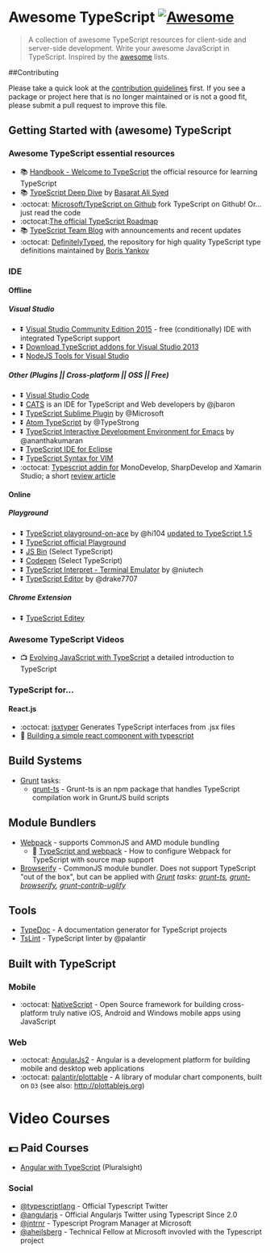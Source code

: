# Awesome TypeScript [![Awesome](https://cdn.rawgit.com/sindresorhus/awesome/d7305f38d29fed78fa85652e3a63e154dd8e8829/media/badge.svg)](https://github.com/sindresorhus/awesome)

> A collection of awesome TypeScript resources for client-side and server-side development. Write your awesome JavaScript in TypeScript. Inspired by the [awesome](https://github.com/sindresorhus/awesome) lists.

##Contributing

Please take a quick look at the [contribution guidelines](/contributing.md) first. If you see a package or project here that is no longer maintained or is not a good fit, please submit a pull request to improve this file.

## Getting Started with (awesome) TypeScript

### Awesome TypeScript essential resources
* :books: [Handbook - Welcome to TypeScript](http://www.typescriptlang.org/Handbook) the official resource for learning TypeScript
* :books: [TypeScript Deep Dive](http://basarat.gitbooks.io/typescript/) by [Basarat Ali Syed](https://twitter.com/basarat)
* :octocat: [Microsoft/TypeScript on Github](https://github.com/Microsoft/TypeScript) fork TypeScript on Github! Or... just read the code
* :octocat:[The official TypeScript Roadmap](https://github.com/Microsoft/TypeScript/wiki/Roadmap)
* :books: [TypeScript Team Blog](http://blogs.msdn.com/b/typescript/) with announcements and recent updates
* :octocat: [DefinitelyTyped](http://definitelytyped.org/), the repository for high quality TypeScript type definitions maintained by [Boris Yankov](https://github.com/borisyankov/DefinitelyTyped) 

### IDE
#### Offline
##### Visual Studio
* :arrow_double_down: [ Visual Studio Community Edition 2015](https://www.visualstudio.com/products/visual-studio-community-vs) - free (conditionally) IDE with integrated TypeScript support
* :arrow_double_down: [Download TypeScript addons for Visual Studio 2013](http://blogs.msdn.com/b/typescript/)
* :arrow_double_down: [NodeJS Tools for Visual Studio](https://github.com/Microsoft/nodejstools)

##### Other (Plugins || Cross-platform || OSS || Free)
* :arrow_double_down: [Visual Studio Code](https://www.visualstudio.com/en-us/products/code-vs.aspx) 
* :arrow_double_down: [CATS](http://jbaron.github.io/cats/) is an IDE for TypeScript and Web developers by @jbaron
* :arrow_double_down: [TypeScript Sublime Plugin](https://github.com/Microsoft/TypeScript-Sublime-Plugin) by @Microsoft
* :arrow_double_down: [Atom TypeScript](https://github.com/TypeStrong/atom-typescript) by @TypeStrong
* :arrow_double_down: [TypeScript Interactive Development Environment for Emacs](https://github.com/ananthakumaran/tide) by @ananthakumaran
* :arrow_double_down: [TypeScript IDE for Eclipse](http://typecsdev.com/)
* :arrow_double_down: [TypeScript Syntax for VIM](https://github.com/leafgarland/typescript-vim)
* :octocat: [Typescript addin for](https://github.com/mrward/typescript-addin) MonoDevelop, SharpDevelop and Xamarin Studio;  a short [review article](http://lastexitcode.com/blog/2015/04/01/TypeScriptSupportInXamarinStudio/)

#### Online

##### Playground
* :arrow_double_down: [TypeScript playground-on-ace](https://github.com/hi104/typescript-playground-on-ace) by @hi104 [updated to TypeScript 1.5](https://github.com/basarat/TypeScriptEditor)
* :arrow_double_down: [TypeScript official Playground](http://www.typescriptlang.org/Playground/)
* :arrow_double_down: [JS Bin](http://jsbin.com/?js) (Select TypeScript)
* :arrow_double_down: [Codepen](http://codepen.io/) (Select TypeScript)
* :arrow_double_down: [TypeScript Interpret - Terminal Emulator](http://niutech.github.io/typescript-interpret/) by @niutech
* :arrow_double_down: [TypeScript Editor](http://drake7707.github.io/Typescript-Editor/) by @drake7707

##### Chrome Extension
* :arrow_double_down: [TypeScript Editey](https://chrome.google.com/webstore/detail/typescript-editey/liedfkjkedgcgpddoijfeeeeoikcbmaf)

### Awesome TypeScript Videos

* :tv: [Evolving JavaScript with TypeScript](https://www.youtube.com/watch?v=Ut694dsIa8w) a detailed introduction to TypeScript

### TypeScript for...
#### React.js
* :octocat: [jsxtyper](https://github.com/fuselabs/jsxtyper) Generates TypeScript interfaces from .jsx files
* :scroll: [Building a simple react component with typescript](http://www.austentalbot.com/how-to-use-react-with-typescript/)

## Build Systems
* [Grunt](http://gruntjs.com/) tasks:
  - [grunt-ts](https://www.npmjs.com/package/grunt-ts) - Grunt-ts is an npm package that handles TypeScript compilation work in GruntJS build scripts

## Module Bundlers 
* [Webpack](http://webpack.github.io/) - supports CommonJS and AMD module bundling 
  - :scroll: [TypeScript and webpack](http://www.jbrantly.com/typescript-and-webpack/) - How to configure Webpack for TypeScript with source map support
* [Browserify](http://browserify.org/) - CommonJS module bundler. Does not support TypeScript "out of the box", but can be applied with *[Grunt](http://gruntjs.com/) tasks: [grunt-ts](https://www.npmjs.com/package/grunt-ts), [grunt-browserify](https://www.npmjs.com/package/grunt-browserify), [grunt-contrib-uglify](https://www.npmjs.com/package/grunt-contrib-uglify)*

## Tools
* [TypeDoc](http://typedoc.io/) - A documentation generator for TypeScript projects
* [TsLint](https://github.com/palantir/tslint) - TypeScript linter by @palantir

## Built with TypeScript
### Mobile
* :octocat: [NativeScript](https://github.com/NativeScript/NativeScript) - Open Source framework for building cross-platform truly native iOS, Android and Windows mobile apps using JavaScript

### Web
* :octocat: [AngularJs2](https://github.com/angular/angular) - Angular is a development platform for building mobile and desktop web applications
* :octocat: [palantir/plottable](https://github.com/palantir/plottable) - A library of modular chart components, built on `D3` (see also: http://plottablejs.org)

# Video Courses 

## :dollar: Paid Courses
* [Angular with TypeScript](http://www.pluralsight.com/courses/angular-typescript) (Pluralsight)

### Social
 * [@typescriptlang](https://twitter.com/typescriptlang) - Official Typescript Twitter
 * [@angularjs](https://twitter.com/angularjs) - Official Angularjs Twitter using Typescript Since 2.0
 * [@jntrnr](https://twitter.com/jntrnr) - Typescript Program Manager at Microsoft
 * [@ahejlsberg](https://twitter.com/ahejlsberg) - Technical Fellow at Microsoft invovled with the Typescript project

